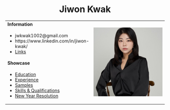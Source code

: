 <h1 align="center">Jiwon Kwak</h1>
<table>
  <tbody>
    <tr>
      <td><b>Information</b></td>
      <td width="50%" rowspan="4">
        <img alt="Photo" src="./assets/images/1710235569584.jpeg" />
      </td>
    </tr>
    <tr>
      <td>
        <ul>
          <li>jwkwak1002@gmail.com</li>
          <li>https://www.linkedin.com/in/jiwon-kwak/</li>
          <li><a href="./pages/links.md">Links</a></li>
        </ul>
      </td>
    </tr>
    <tr><td><b>Showcase</b></td></tr>
    <tr>
      <td width="50%">
        <ul>
          <li><a href="./pages/education.md">Education</a></li>
          <li><a href="./pages/experience.md">Experience</a></li>
          <li><a href="./pages/samples-kr.md">Samples</a></li>
          <li><a href="./pages/qualifications.md">Skills & Qualifications</a></li>
          <li><a href="https://jiwon-lieb.github.io/my_page/">New Year Resolution</a></li>
        </ul>
      </td>
    </tr>
  </tbody>
</table>
